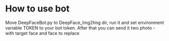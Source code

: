 # How to use bot

Move DeepFaceBot.py to DeepFace_Img2Img dir, run it and set environment variable TOKEN to your bot token. After that you can send it two photo - with target face and face to replace